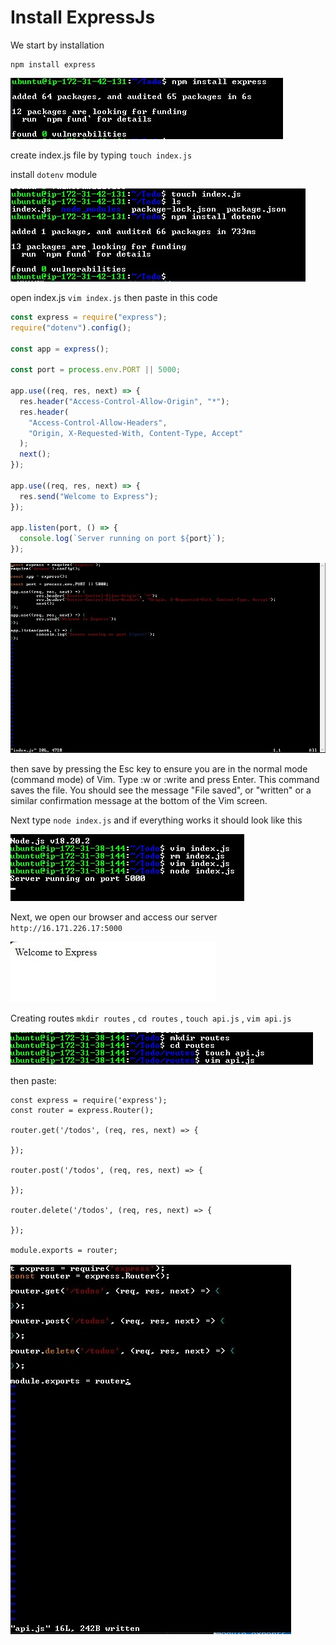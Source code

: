# Install ExpressJs

We start by installation

```
npm install express
```

![image](image/exe.jpg)

create index.js file by typing `touch index.js`

install `dotenv` module

![image](image/doto.jpg)

open index.js `vim index.js` then paste in this code

```javascript
const express = require("express");
require("dotenv").config();

const app = express();

const port = process.env.PORT || 5000;

app.use((req, res, next) => {
  res.header("Access-Control-Allow-Origin", "*");
  res.header(
    "Access-Control-Allow-Headers",
    "Origin, X-Requested-With, Content-Type, Accept"
  );
  next();
});

app.use((req, res, next) => {
  res.send("Welcome to Express");
});

app.listen(port, () => {
  console.log(`Server running on port ${port}`);
});
```

![image](image/vim.jpg)

then save by pressing the Esc key to ensure you are in the normal mode (command mode) of Vim.
Type :w or :write and press Enter. This command saves the file.
You should see the message "File saved", or "written" or a similar confirmation message at the bottom of the Vim screen.

Next type `node index.js` and if everything works it should look like this

![image](image/run.jpg)

Next, we open our browser and access our server
`http://16.171.226.17:5000`

![image](image/web.jpg)

Creating routes `mkdir routes` , `cd routes` , `touch api.js` , `vim api.js`

![image](image/routes.jpg)

then paste:

```
const express = require('express');
const router = express.Router();

router.get('/todos', (req, res, next) => {

});

router.post('/todos', (req, res, next) => {

});

router.delete('/todos', (req, res, next) => {

});

module.exports = router;
```

![image](image/ro.jpg)
